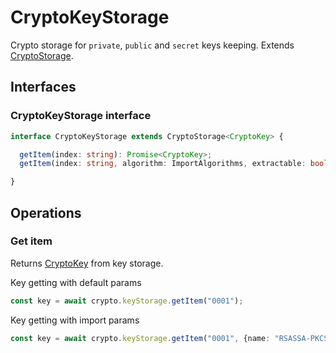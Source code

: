 # CryptoKeyStorage

Crypto storage for `private`, `public` and `secret` keys keeping. Extends [CryptoStorage](CRYPTO_STORAGE.md#CryptoStorage-interface).

## Interfaces

### CryptoKeyStorage interface
```ts
interface CryptoKeyStorage extends CryptoStorage<CryptoKey> {

  getItem(index: string): Promise<CryptoKey>;
  getItem(index: string, algorithm: ImportAlgorithms, extractable: boolean, keyUsages: KeyUsage[]): Promise<CryptoKey>;

}
```

## Operations

### Get item
Returns [CryptoKey](https://www.w3.org/TR/WebCryptoAPI/#dfn-CryptoKey) from key storage.

Key getting with default params
```ts
const key = await crypto.keyStorage.getItem("0001");
```

Key getting with import params
```ts
const key = await crypto.keyStorage.getItem("0001", {name: "RSASSA-PKCS1-v1_5", hash: "SHA-256"}, false, ["sign"]);
```
